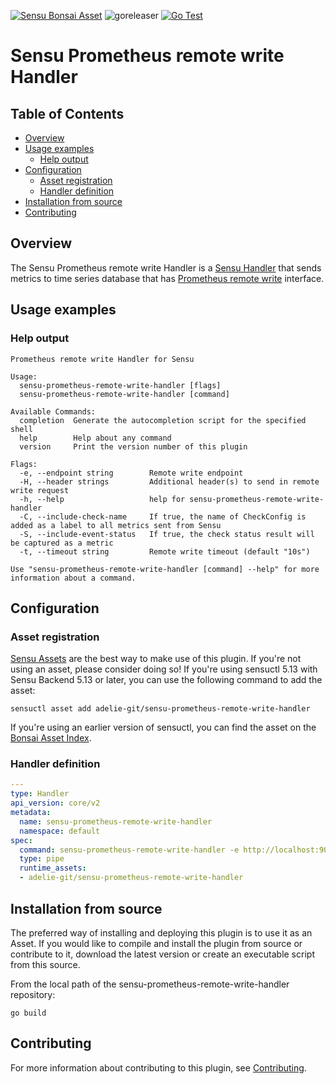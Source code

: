 [![Sensu Bonsai Asset](https://img.shields.io/badge/Bonsai-Download%20Me-brightgreen.svg?colorB=89C967&logo=sensu)](https://bonsai.sensu.io/assets/jadiunr/sensu-prometheus-remote-write-handler)
![goreleaser](https://github.com/jadiunr/sensu-prometheus-remote-write-handler/workflows/goreleaser/badge.svg)
[![Go Test](https://github.com/jadiunr/sensu-prometheus-remote-write-handler/workflows/Go%20Test/badge.svg)](https://github.com/jadiunr/sensu-prometheus-remote-write-handler/actions?query=workflow%3A%22Go+Test%22)

# Sensu Prometheus remote write Handler

## Table of Contents
- [Overview](#overview)
- [Usage examples](#usage-examples)
  - [Help output](#help-output)
- [Configuration](#configuration)
  - [Asset registration](#asset-registration)
  - [Handler definition](#handler-definition)
- [Installation from source](#installation-from-source)
- [Contributing](#contributing)

## Overview

The Sensu Prometheus remote write Handler is a [Sensu Handler][6] that sends metrics to time series database that has [Prometheus remote write][11] interface.

## Usage examples

### Help output

```
Prometheus remote write Handler for Sensu

Usage:
  sensu-prometheus-remote-write-handler [flags]
  sensu-prometheus-remote-write-handler [command]

Available Commands:
  completion  Generate the autocompletion script for the specified shell
  help        Help about any command
  version     Print the version number of this plugin

Flags:
  -e, --endpoint string        Remote write endpoint
  -H, --header strings         Additional header(s) to send in remote write request
  -h, --help                   help for sensu-prometheus-remote-write-handler
  -C, --include-check-name     If true, the name of CheckConfig is added as a label to all metrics sent from Sensu
  -S, --include-event-status   If true, the check status result will be captured as a metric
  -t, --timeout string         Remote write timeout (default "10s")

Use "sensu-prometheus-remote-write-handler [command] --help" for more information about a command.
```

## Configuration

### Asset registration

[Sensu Assets][10] are the best way to make use of this plugin. If you're not using an asset, please
consider doing so! If you're using sensuctl 5.13 with Sensu Backend 5.13 or later, you can use the
following command to add the asset:

```
sensuctl asset add adelie-git/sensu-prometheus-remote-write-handler
```

If you're using an earlier version of sensuctl, you can find the asset on the [Bonsai Asset Index](https://bonsai.sensu.io/assets/adelie-git/sensu-prometheus-remote-write-handler).

### Handler definition

```yml
---
type: Handler
api_version: core/v2
metadata:
  name: sensu-prometheus-remote-write-handler
  namespace: default
spec:
  command: sensu-prometheus-remote-write-handler -e http://localhost:9009/prometheus -H "X-Scope-OrgID:tenant-example"
  type: pipe
  runtime_assets:
  - adelie-git/sensu-prometheus-remote-write-handler
```

## Installation from source

The preferred way of installing and deploying this plugin is to use it as an Asset. If you would
like to compile and install the plugin from source or contribute to it, download the latest version
or create an executable script from this source.

From the local path of the sensu-prometheus-remote-write-handler repository:

```
go build
```

## Contributing

For more information about contributing to this plugin, see [Contributing][1].

[1]: https://github.com/sensu/sensu-go/blob/master/CONTRIBUTING.md
[2]: https://github.com/sensu/sensu-plugin-sdk
[3]: https://github.com/sensu-plugins/community/blob/master/PLUGIN_STYLEGUIDE.md
[4]: https://github.com/sensu/handler-plugin-template/blob/master/.github/workflows/release.yml
[5]: https://github.com/sensu/handler-plugin-template/actions
[6]: https://docs.sensu.io/sensu-go/latest/reference/handlers/
[7]: https://github.com/sensu/handler-plugin-template/blob/master/main.go
[8]: https://bonsai.sensu.io/
[9]: https://github.com/sensu/sensu-plugin-tool
[10]: https://docs.sensu.io/sensu-go/latest/reference/assets/
[11]: https://prometheus.io/docs/prometheus/latest/storage/#remote-storage-integrations
